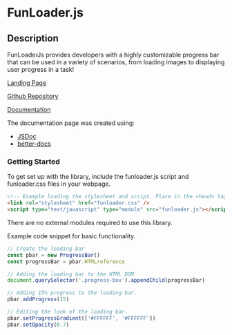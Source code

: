 # FunLoader.js

## Description

FunLoaderJs provides developers with a highly customizable progress bar that can be used in a variety of scenarios, 
from loading images to displaying user progress in a task!

[Landing Page](https://funloader.herokuapp.com/)

[Github Repository](https://github.com/csc309-winter-2021/js-library-gaowilso)

[Documentation](https://funloader.herokuapp.com/out/documentation)

The documentation page was created using:

* [JSDoc](https://devdocs.io/jsdoc/)
* [better-docs](https://github.com/SoftwareBrothers/better-docs)

### Getting Started

To get set up with the library, include the funloader.js script and funloader.css files in your webpage.

```html
<!-- Example loading the stylesheet and script. Place in the <head> tag of your HTML -->
<link rel="stylesheet" href="funloader.css" />
<script type="text/javascript" type="module" src="funloader.js"></script>
```

There are no external modules required to use this library.

Example code snippet for basic functionality.

```javascript
// Create the loading bar
const pbar = new ProgressBar()
const progressBar = pbar.HTMLreference

// Adding the loading bar to the HTML DOM
document.querySelector('.progress-box').appendChild(progressBar)

// Adding 15% progress to the loading bar.
pbar.addProgress(15)

// Editing the look of the loading bar.
pbar.setProgressGradient(['#FFFFFF', '#FFFFFF'])
pbar.setOpacity(0.7)
```
